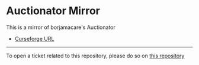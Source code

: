 # Auctionator Mirror

This is a mirror of borjamacare's Auctionator

- [Curseforge URL](https://www.curseforge.com/wow/addons/auctionator)

----

To open a ticket related to this repository, please do so on [this repository](https://github.com/curseforge-mirror/.github)